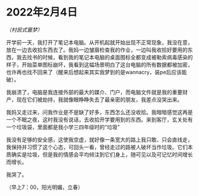 # 2022年2月4日

*（村民式噩梦）*

开学前一天，我打开了笔记本电脑。从开机起就开始出现不正常现象，我没在意，放在一边去收拾东西去了。我妈一边皱眉检查我的作业，一边叫我收拾好要用的东西，我去找书的时候，看到我的笔记本电脑的桌面图标全都变成被勒索病毒感染的样子，开始菜单图标崩坏，我看到这幅场景明白了这台电脑的所有数据都被加密，也许再也找不回来了（醒来后想起来其实我梦到的是wannacry，装pe后应该能破）。

我崩溃了，电脑是我连接外部的最大的媒介、门户，而电脑文件就是我的重要财产，现在它们被劫持，我就像眼睁睁失去了最亲密的朋友，我差点没哭出来。

我妈又走过来，问我作业是不是缺了好多，东西怎么还没收拾。我暗暗感觉这再是一个不眠之夜，这时我没有说话，去收拾开学要用到的东西。来到客厅，玄关处有一个垃圾袋，里面都是我小学三四年级时的“垃圾”

我没有足够的安全感，这使我空虚，就好像一条宽大的路上我只敢、只会直线走，我保持并习惯了这个心态，可回头一看，曾经走过的路被人破坏当作垃圾。它们本质确实是垃圾，但是我的情感会平均倾注到它们身上，随可见以及可记忆时间增长而增长。

我哭了。

（早上7：00，阳光明媚，立春）